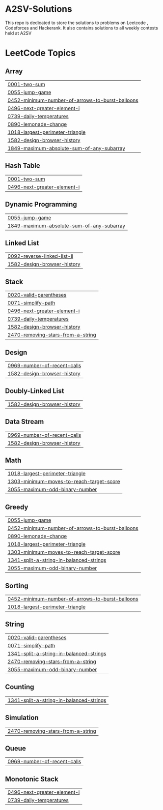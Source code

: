# A2SV-Solutions
This repo is dedicated to store the solutions to problems on Leetcode , Codeforces and Hackerank. It also contains solutions to all weekly contests held at A2SV

<!---LeetCode Topics Start-->
# LeetCode Topics
## Array
|  |
| ------- |
| [0001-two-sum](https://github.com/YishakG/A2SV-Solutions/tree/master/0001-two-sum) |
| [0055-jump-game](https://github.com/YishakG/A2SV-Solutions/tree/master/0055-jump-game) |
| [0452-minimum-number-of-arrows-to-burst-balloons](https://github.com/YishakG/A2SV-Solutions/tree/master/0452-minimum-number-of-arrows-to-burst-balloons) |
| [0496-next-greater-element-i](https://github.com/YishakG/A2SV-Solutions/tree/master/0496-next-greater-element-i) |
| [0739-daily-temperatures](https://github.com/YishakG/A2SV-Solutions/tree/master/0739-daily-temperatures) |
| [0890-lemonade-change](https://github.com/YishakG/A2SV-Solutions/tree/master/0890-lemonade-change) |
| [1018-largest-perimeter-triangle](https://github.com/YishakG/A2SV-Solutions/tree/master/1018-largest-perimeter-triangle) |
| [1582-design-browser-history](https://github.com/YishakG/A2SV-Solutions/tree/master/1582-design-browser-history) |
| [1849-maximum-absolute-sum-of-any-subarray](https://github.com/YishakG/A2SV-Solutions/tree/master/1849-maximum-absolute-sum-of-any-subarray) |
## Hash Table
|  |
| ------- |
| [0001-two-sum](https://github.com/YishakG/A2SV-Solutions/tree/master/0001-two-sum) |
| [0496-next-greater-element-i](https://github.com/YishakG/A2SV-Solutions/tree/master/0496-next-greater-element-i) |
## Dynamic Programming
|  |
| ------- |
| [0055-jump-game](https://github.com/YishakG/A2SV-Solutions/tree/master/0055-jump-game) |
| [1849-maximum-absolute-sum-of-any-subarray](https://github.com/YishakG/A2SV-Solutions/tree/master/1849-maximum-absolute-sum-of-any-subarray) |
## Linked List
|  |
| ------- |
| [0092-reverse-linked-list-ii](https://github.com/YishakG/A2SV-Solutions/tree/master/0092-reverse-linked-list-ii) |
| [1582-design-browser-history](https://github.com/YishakG/A2SV-Solutions/tree/master/1582-design-browser-history) |
## Stack
|  |
| ------- |
| [0020-valid-parentheses](https://github.com/YishakG/A2SV-Solutions/tree/master/0020-valid-parentheses) |
| [0071-simplify-path](https://github.com/YishakG/A2SV-Solutions/tree/master/0071-simplify-path) |
| [0496-next-greater-element-i](https://github.com/YishakG/A2SV-Solutions/tree/master/0496-next-greater-element-i) |
| [0739-daily-temperatures](https://github.com/YishakG/A2SV-Solutions/tree/master/0739-daily-temperatures) |
| [1582-design-browser-history](https://github.com/YishakG/A2SV-Solutions/tree/master/1582-design-browser-history) |
| [2470-removing-stars-from-a-string](https://github.com/YishakG/A2SV-Solutions/tree/master/2470-removing-stars-from-a-string) |
## Design
|  |
| ------- |
| [0969-number-of-recent-calls](https://github.com/YishakG/A2SV-Solutions/tree/master/0969-number-of-recent-calls) |
| [1582-design-browser-history](https://github.com/YishakG/A2SV-Solutions/tree/master/1582-design-browser-history) |
## Doubly-Linked List
|  |
| ------- |
| [1582-design-browser-history](https://github.com/YishakG/A2SV-Solutions/tree/master/1582-design-browser-history) |
## Data Stream
|  |
| ------- |
| [0969-number-of-recent-calls](https://github.com/YishakG/A2SV-Solutions/tree/master/0969-number-of-recent-calls) |
| [1582-design-browser-history](https://github.com/YishakG/A2SV-Solutions/tree/master/1582-design-browser-history) |
## Math
|  |
| ------- |
| [1018-largest-perimeter-triangle](https://github.com/YishakG/A2SV-Solutions/tree/master/1018-largest-perimeter-triangle) |
| [1303-minimum-moves-to-reach-target-score](https://github.com/YishakG/A2SV-Solutions/tree/master/1303-minimum-moves-to-reach-target-score) |
| [3055-maximum-odd-binary-number](https://github.com/YishakG/A2SV-Solutions/tree/master/3055-maximum-odd-binary-number) |
## Greedy
|  |
| ------- |
| [0055-jump-game](https://github.com/YishakG/A2SV-Solutions/tree/master/0055-jump-game) |
| [0452-minimum-number-of-arrows-to-burst-balloons](https://github.com/YishakG/A2SV-Solutions/tree/master/0452-minimum-number-of-arrows-to-burst-balloons) |
| [0890-lemonade-change](https://github.com/YishakG/A2SV-Solutions/tree/master/0890-lemonade-change) |
| [1018-largest-perimeter-triangle](https://github.com/YishakG/A2SV-Solutions/tree/master/1018-largest-perimeter-triangle) |
| [1303-minimum-moves-to-reach-target-score](https://github.com/YishakG/A2SV-Solutions/tree/master/1303-minimum-moves-to-reach-target-score) |
| [1341-split-a-string-in-balanced-strings](https://github.com/YishakG/A2SV-Solutions/tree/master/1341-split-a-string-in-balanced-strings) |
| [3055-maximum-odd-binary-number](https://github.com/YishakG/A2SV-Solutions/tree/master/3055-maximum-odd-binary-number) |
## Sorting
|  |
| ------- |
| [0452-minimum-number-of-arrows-to-burst-balloons](https://github.com/YishakG/A2SV-Solutions/tree/master/0452-minimum-number-of-arrows-to-burst-balloons) |
| [1018-largest-perimeter-triangle](https://github.com/YishakG/A2SV-Solutions/tree/master/1018-largest-perimeter-triangle) |
## String
|  |
| ------- |
| [0020-valid-parentheses](https://github.com/YishakG/A2SV-Solutions/tree/master/0020-valid-parentheses) |
| [0071-simplify-path](https://github.com/YishakG/A2SV-Solutions/tree/master/0071-simplify-path) |
| [1341-split-a-string-in-balanced-strings](https://github.com/YishakG/A2SV-Solutions/tree/master/1341-split-a-string-in-balanced-strings) |
| [2470-removing-stars-from-a-string](https://github.com/YishakG/A2SV-Solutions/tree/master/2470-removing-stars-from-a-string) |
| [3055-maximum-odd-binary-number](https://github.com/YishakG/A2SV-Solutions/tree/master/3055-maximum-odd-binary-number) |
## Counting
|  |
| ------- |
| [1341-split-a-string-in-balanced-strings](https://github.com/YishakG/A2SV-Solutions/tree/master/1341-split-a-string-in-balanced-strings) |
## Simulation
|  |
| ------- |
| [2470-removing-stars-from-a-string](https://github.com/YishakG/A2SV-Solutions/tree/master/2470-removing-stars-from-a-string) |
## Queue
|  |
| ------- |
| [0969-number-of-recent-calls](https://github.com/YishakG/A2SV-Solutions/tree/master/0969-number-of-recent-calls) |
## Monotonic Stack
|  |
| ------- |
| [0496-next-greater-element-i](https://github.com/YishakG/A2SV-Solutions/tree/master/0496-next-greater-element-i) |
| [0739-daily-temperatures](https://github.com/YishakG/A2SV-Solutions/tree/master/0739-daily-temperatures) |
<!---LeetCode Topics End-->